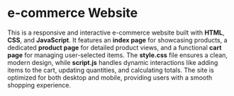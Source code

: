 # e-commerce Website

This is a responsive and interactive e-commerce website built with **HTML**, **CSS**, and **JavaScript**. It features an **index page** for showcasing products, a dedicated 
**product page** for detailed product views, and a functional **cart page** for managing user-selected items. The **style.css** file ensures a clean, modern design, while 
**script.js** handles dynamic interactions like adding items to the cart, updating quantities, and calculating totals. The site is optimized for both desktop and mobile, 
providing users with a smooth shopping experience.

